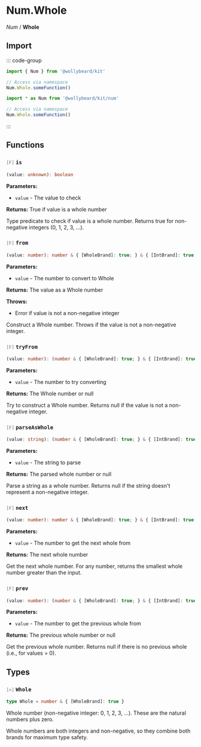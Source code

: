 # Num.Whole

_Num_ / **Whole**

## Import

::: code-group

```typescript [Namespace]
import { Num } from '@wollybeard/kit'

// Access via namespace
Num.Whole.someFunction()
```

```typescript [Barrel]
import * as Num from '@wollybeard/kit/num'

// Access via namespace
Num.Whole.someFunction()
```

:::

## Functions

### <span style="opacity: 0.6; font-weight: normal; font-size: 0.85em;">`[F]`</span> `is`

```typescript
(value: unknown): boolean
```

<SourceLink href="https://github.com/jasonkuhrt/kit/blob/main/./src/domains/num/whole/whole.ts#L46" />

**Parameters:**

- `value` - The value to check

**Returns:** True if value is a whole number

Type predicate to check if value is a whole number. Returns true for non-negative integers (0, 1, 2, 3, ...).

### <span style="opacity: 0.6; font-weight: normal; font-size: 0.85em;">`[F]`</span> `from`

```typescript
(value: number): number & { [WholeBrand]: true; } & { [IntBrand]: true; } & { [NonNegativeBrand]: true; }
```

<SourceLink href="https://github.com/jasonkuhrt/kit/blob/main/./src/domains/num/whole/whole.ts#L66" />

**Parameters:**

- `value` - The number to convert to Whole

**Returns:** The value as a Whole number

**Throws:**

- Error if value is not a non-negative integer

Construct a Whole number. Throws if the value is not a non-negative integer.

### <span style="opacity: 0.6; font-weight: normal; font-size: 0.85em;">`[F]`</span> `tryFrom`

```typescript
(value: number): (number & { [WholeBrand]: true; } & { [IntBrand]: true; } & { [NonNegativeBrand]: true; }) | null
```

<SourceLink href="https://github.com/jasonkuhrt/kit/blob/main/./src/domains/num/whole/whole.ts#L89" />

**Parameters:**

- `value` - The number to try converting

**Returns:** The Whole number or null

Try to construct a Whole number. Returns null if the value is not a non-negative integer.

### <span style="opacity: 0.6; font-weight: normal; font-size: 0.85em;">`[F]`</span> `parseAsWhole`

```typescript
(value: string): (number & { [WholeBrand]: true; } & { [IntBrand]: true; } & { [NonNegativeBrand]: true; }) | null
```

<SourceLink href="https://github.com/jasonkuhrt/kit/blob/main/./src/domains/num/whole/whole.ts#L107" />

**Parameters:**

- `value` - The string to parse

**Returns:** The parsed whole number or null

Parse a string as a whole number. Returns null if the string doesn't represent a non-negative integer.

### <span style="opacity: 0.6; font-weight: normal; font-size: 0.85em;">`[F]`</span> `next`

```typescript
(value: number): number & { [WholeBrand]: true; } & { [IntBrand]: true; } & { [NonNegativeBrand]: true; }
```

<SourceLink href="https://github.com/jasonkuhrt/kit/blob/main/./src/domains/num/whole/whole.ts#L127" />

**Parameters:**

- `value` - The number to get the next whole from

**Returns:** The next whole number

Get the next whole number. For any number, returns the smallest whole number greater than the input.

### <span style="opacity: 0.6; font-weight: normal; font-size: 0.85em;">`[F]`</span> `prev`

```typescript
(value: number): (number & { [WholeBrand]: true; } & { [IntBrand]: true; } & { [NonNegativeBrand]: true; }) | null
```

<SourceLink href="https://github.com/jasonkuhrt/kit/blob/main/./src/domains/num/whole/whole.ts#L146" />

**Parameters:**

- `value` - The number to get the previous whole from

**Returns:** The previous whole number or null

Get the previous whole number. Returns null if there is no previous whole (i.e., for values = 0).

## Types

### <span style="opacity: 0.6; font-weight: normal; font-size: 0.85em;">`[∩]`</span> `Whole`

```typescript
type Whole = number & { [WholeBrand]: true }
```

<SourceLink href="https://github.com/jasonkuhrt/kit/blob/main/./src/domains/num/whole/whole.ts#L30" />

Whole number (non-negative integer: 0, 1, 2, 3, ...). These are the natural numbers plus zero.

Whole numbers are both integers and non-negative, so they combine both brands for maximum type safety.
